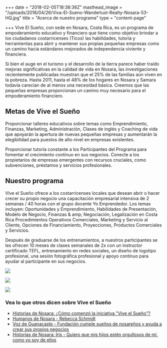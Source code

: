 +++
date = "2018-02-05T18:38:36Z"
masthead_image = "/uploads/2018/04/26/Viva-El-Sueno-Wanderlust-Realty-Nosara-53-HQ.jpg"
title = "Acerca de nuestro programa"
type = "content-page"

+++
Vive El Sueño, con sede en Nosara, Costa Rica, es un programa de empoderamiento educativo y financiero que tiene como objetivo brindar a los ciudadanos costarricenses (Ticos) las habilidades, tutoría y herramientas para abrir y mantener sus propias pequeñas empresas como un camino hacia estándares mejorados de independencia viviente y financiera.

Si bien el auge en el turismo y el desarrollo de la tierra parece haber traído mejoras significativas en la calidad de vida en Nosara, las investigaciones recientemente publicadas muestran que el 25% de las familias aún viven en la pobreza. Hasta 2011, hasta el 48% de los hogares en Nosara y Samara todavía carecían de al menos una necesidad básica. Creemos que las pequeñas empresas proporcionan un camino muy necesario para el empoderamiento financiero.

## Metas de Vive el Sueño

Proporcionar talleres educativos sobre temas como Emprendimiento, Finanzas, Marketing, Administración, Clases de inglés y Coaching de vida que apoyarán la apertura de nuevas pequeñas empresas y aumentarán la elegibilidad para puestos de alto nivel en empresas existentes.

Proporcionar tutoría constante a los Participantes del Programa para fomentar el crecimiento continuo en sus negocios. Conecte a los propietarios de empresas emergentes con recursos cruciales, como subvenciones, préstamos y servicios profesionales.

## Nuestro programa

Vive el Sueño ofrece a los costarricenses locales que desean abrir o hacer crecer su propio negocio una capacitación empresarial intensiva de 2 semanas / 40 horas con el grupo docente Yo Emprendedor. Los temas incluyen: Oportunidades y Emprendimiento, Habilidades de Presentación, Modelo de Negocio, Finanzas & amp; Negociación, Legalización en Costa Rica Procedimientos Operativos Comerciales, Marketing y Servicio al Cliente, Opciones de Financiamiento, Proyecciones, Productos Comerciales y Servicios.

Después de graduarse de los entrenamientos, a nuestros participantes se les ofrecen 10 meses de clases semanales de 2x con un instructor certificado TEFL, entrenamiento en redes sociales, un diseño de logotipo profesional, una sesión fotográfica profesional y apoyo continuo para ayudar al participante en sus negocios.

![](/uploads/2018/04/26/Viva-El-Sueno-Wanderlust-Realty-Nosara-53-1.jpg)

![](/uploads/2018/04/26/Viva-El-Sueno-Wanderlust-Realty-Nosara-7-1.jpg)

![](/uploads/2018/04/26/tarzan.jpg)

### Vea lo que otros dicen sobre Vive el Sueño

* [Historias de Nosara: ¿Cómo comenzó la iniciativa "Vive el Sueño"?](http://www.nosarastories.com/life-stories/entrepreneur-nosara/)
* [Humanos de Nosara - Rebecca Schmidt](https://www.humansofnosara.org/es/human/rebecca-schmidt/)
* [Voz de Guanacaste - Fundación cumple sueños de nosareños y ayuda a crear sus propios negocios](http://www.vozdeguanacaste.com/es/articulos/2016/06/08/fundacion-cumple-suenos-de-nosarenos-y-ayuda-crear-sus-propios-negocios)
* [Historias de Nosara: Iris - Quiero que mis hijos estén orgullosos de mí, como yo soy de ellos](http://www.nosarastories.com/life-stories/kids-proud-of-me)